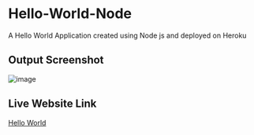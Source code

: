 # Hello-World-Node
A Hello World Application created using Node js and deployed on Heroku

## Output Screenshot
![image](https://user-images.githubusercontent.com/42286904/196998151-cdf41761-3bfe-4210-bc7c-e2dc98356f1d.png)


## Live Website Link
[Hello World](https://helloworldnodeassignment.herokuapp.com/)
